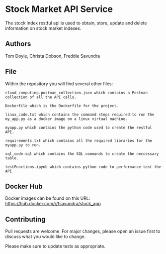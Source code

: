 # Stock Market API Service

The stock index restful api is used to obtain, store, update and delete information on stock market indexes.

## Authors
Tom Doyle, Christa Dobson, Freddie Savundra

## File
Within the repository you will find several other files:
    
    cloud_computing.postman_collection.json which contains a Postman collection of all the API calls.
    
    Dockerfile which is the Dockerfile for the project.
    
    linux_code.txt which contains the command steps required to run the my_app.py as a docker image on a linux virtual machine.
    
    myapp.py which contains the python code used to create the restful API.
    
    requirements.txt which contains all the required libraries for the myapp.py to run.
    
    sql_code.sql which contains the SQL commands to create the neccessary table.
    
    testFunctions.ipynb which contains python code to performance test the API

## Docker Hub
Docker images can be found on this URL: https://hub.docker.com/r/fsavundra/stock_app

## Contributing
Pull requests are welcome. For major changes, please open an issue first to discuss what you would like to change.

Please make sure to update tests as appropriate.
